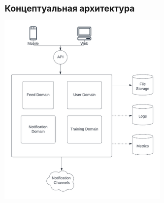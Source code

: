 # Концептуальная архитектура

![диаграмма](https://raw.githubusercontent.com/selyakovadim/skillbox-software-architect/main/images/Blank%20diagram%20(1).png)
